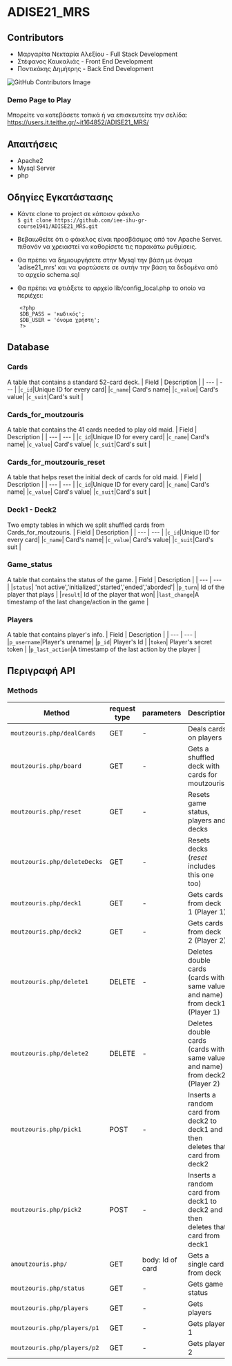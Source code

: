 # ADISE21_MRS

## Contributors
* Μαργαρίτα Νεκταρία Αλεξίου - Full Stack Development
* Στέφανος Καυκαλιάς - Front End Development
* Ποντικάκης Δημήτρης - Back End Development

![GitHub Contributors Image](https://contrib.rocks/image?repo=iee-ihu-gr-course1941/ADISE21_MRS)

### Demo Page to Play

Μπορείτε να κατεβάσετε τοπικά ή να επισκευτείτε την σελίδα: 
https://users.it.teithe.gr/~it164852/ADISE21_MRS/

## Απαιτήσεις

* Apache2
* Mysql Server
* php

## Οδηγίες Εγκατάστασης

 * Κάντε clone το project σε κάποιον φάκελο <br/>
  `$ git clone https://github.com/iee-ihu-gr-course1941/ADISE21_MRS.git`

 * Βεβαιωθείτε ότι ο φάκελος είναι προσβάσιμος από τον Apache Server. πιθανόν να χρειαστεί να καθορίσετε τις παρακάτω ρυθμίσεις.

 * Θα πρέπει να δημιουργήσετε στην Mysql την βάση με όνομα 'adise21_mrs' και να φορτώσετε σε αυτήν την βάση τα δεδομένα από το αρχείο schema.sql

 * Θα πρέπει να φτιάξετε το αρχείο lib/config_local.php το οποίο να περιέχει:
```
    <?php
	$DB_PASS = 'κωδικός';
	$DB_USER = 'όνομα χρήστη';
    ?>
```

## Database

### Cards
A table that contains a standard 52-card deck.
| Field | Description |
| --- | --- |
|`c_id`|Unique ID for every card|
|`c_name`| Card's name|
|`c_value`| Card's value|
|`c_suit`|Card's suit |

### Cards_for_moutzouris
A table that contains the 41 cards needed to play old maid.
| Field | Description |
| --- | --- |
|`c_id`|Unique ID for every card|
|`c_name`| Card's name|
|`c_value`| Card's value|
|`c_suit`|Card's suit |

### Cards_for_moutzouris_reset
A table that helps reset the initial deck of cards for old maid.
| Field | Description |
| --- | --- |
|`c_id`|Unique ID for every card|
|`c_name`| Card's name|
|`c_value`| Card's value|
|`c_suit`|Card's suit |

### Deck1 - Deck2
Two empty tables in which we split shuffled cards from Cards_for_moutzouris.
| Field | Description |
| --- | --- |
|`c_id`|Unique ID for every card|
|`c_name`| Card's name|
|`c_value`| Card's value|
|`c_suit`|Card's suit |

### Game_status
A table that contains the status of the game.
| Field | Description |
| --- | --- |
|`status`| 'not active','initialized','started','ended','aborded'|
|`p_turn`| Id of the player that plays |
|`result`| Id of the player that won|
|`last_change`|A timestamp of the last change/action in the game |

### Players
A table that contains player's info.
| Field | Description |
| --- | --- |
|`p_username`|Player's urename|
|`p_id`| Player's Id |
|`token`| Player's secret token |
|`p_last_action`|A timestamp of the last action by the player |

## Περιγραφή API

### **Methods**
| Method | request type | parameters | Description |
| --- | --- | --- | --- |
|`moutzouris.php/dealCards` | GET | - | Deals cards on players |
|`moutzouris.php/board` | GET | - | Gets a shuffled deck with cards for moutzouris |
|`moutzouris.php/reset` | GET | - | Resets game status, players and decks |
|`moutzouris.php/deleteDecks` | GET | - | Resets decks (*reset* includes this one too) |
|`moutzouris.php/deck1` | GET | - | Gets cards from deck 1 (Player 1) |
|`moutzouris.php/deck2` | GET | - | Gets cards from deck 2 (Player 2) |
|`moutzouris.php/delete1` | DELETE | - | Deletes double cards (cards with same value and name) from deck1 (Player 1) |
|`moutzouris.php/delete2` | DELETE | - | Deletes double cards (cards with same value and name) from deck2 (Player 2) |
|`moutzouris.php/pick1` | POST | - | Inserts a random card from deck2 to deck1 and then deletes that card from deck2 |
|`moutzouris.php/pick2` | POST  | - |Inserts a random card from deck1 to deck2 and then deletes that card from deck1 |
|`amoutzouris.php/` | GET | body: Id of card | Gets a single card from deck |
|`moutzouris.php/status` | GET | - | Gets game status |
|`moutzouris.php/players` | GET | - | Gets players |
|`moutzouris.php/players/p1` | GET | - | Gets player 1 |
|`moutzouris.php/players/p2` | GET | - | Gets player 2 |


